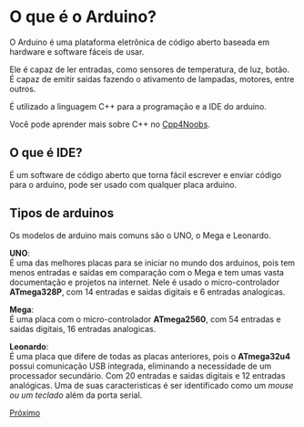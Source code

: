 # O que é o Arduino?

O Arduino é uma plataforma eletrônica de código aberto baseada em hardware e software fáceis de usar.

Ele é capaz de ler entradas, como sensores de temperatura, de luz, botão. É capaz de emitir saidas fazendo o ativamento de lampadas, motores, entre outros.

É utilizado a linguagem C++ para a programação e a IDE do arduino.

Você pode aprender mais sobre C++ no <a href="https://github.com/Novout/cpp4noobs" target="_blank">Cpp4Noobs</a>.
## O que é IDE?

É um software de código aberto que torna fácil escrever e enviar código para o arduino, pode ser usado com qualquer placa arduino.

## Tipos de arduinos

Os modelos de arduino mais comuns são o UNO, o Mega e Leonardo.

**UNO**:
<br> É uma das melhores placas para se iniciar no mundo dos arduinos, pois tem menos entradas e saidas em comparação com o Mega e tem umas vasta documentação e projetos na internet. Nele é usado o micro-controlador **ATmega328P**, com 14 entradas e saidas digitais e 6 entradas analogicas.

**Mega**:
<br>É uma placa com o micro-controlador **ATmega2560**, com 54 entradas e saidas digitais, 16 entradas analogicas.

**Leonardo**:
<br> É uma placa que difere de todas as placas anteriores, pois o **ATmega32u4** possui comunicação USB integrada, eliminando a necessidade de um processador secundário. Com 20 entradas e saidas digitais e 12 entradas analógicas. Uma de suas caracteristicas é ser identificado como um *mouse ou um teclado* além da porta serial.

[Próximo](../02/01-variaveis.md)